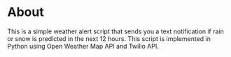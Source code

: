 # About
This is a simple weather alert script that sends you a text notification if rain or snow is predicted in the next 12 hours. This script is implemented in Python using Open Weather Map API and Twilio API. 